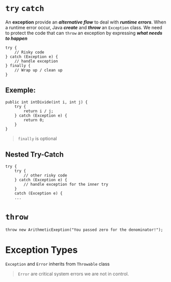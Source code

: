 # `try` `catch`
An **exception** provide an ***alternative flow*** to deal with ***runtime errors***. When a runtime error occur, Java ***create*** and ***throw*** an `Exception` class. We need to protect the code that can `throw` an exception by expressing ***what needs to happen***
```
try {
	// Risky code
} catch (Exception e) {
	// handle exception
} finally { 
	// Wrap up / clean up
}
```

## Exemple:
```
public int intDivide(int i, int j) {
	try {
		return i / j;
	} catch (Exception e) {
		return 0;
	}	
}
```
> `finally` is optional

## Nested Try-Catch
```
try {
	try {
		// other risky code
	} catch (Exception e) {
		// handle exception for the inner try
	}
	catch (Exception e) {
	...
```

# `throw`
```
throw new ArithmeticExeption("You passed zero for the denominator!");
```

# Exception Types
`Exception` and `Error` inherits from `Throwable` class
> `Error` are critical system errors we are not in control.